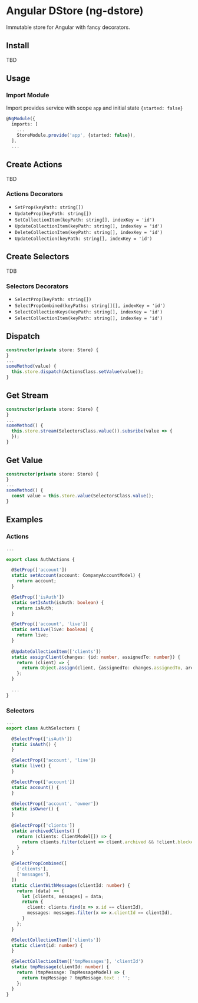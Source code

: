 # Angular DStore (ng-dstore)

Immutable store for Angular with fancy decorators.

## Install

TBD

## Usage

### Import Module

Import provides service with scope `app` and initial state `{started: false}`

```typescript
@NgModule({
  imports: [
    ...
    StoreModule.provide('app', {started: false}),
  ],
  ...
```

## Create Actions

TBD

### Actions Decorators

* `SetProp(keyPath: string[])`
* `UpdateProp(keyPath: string[])`
* `SetCollectionItem(keyPath: string[], indexKey = 'id')`
* `UpdateCollectionItem(keyPath: string[], indexKey = 'id')`
* `DeleteCollectionItem(keyPath: string[], indexKey = 'id')`
* `UpdateCollection(keyPath: string[], indexKey = 'id')`

## Create Selectors

TDB

### Selectors Decorators

* `SelectProp(keyPath: string[])`
* `SelectPropCombined(keyPaths: string[][], indexKey = 'id')`
* `SelectCollectionKeys(keyPath: string[], indexKey = 'id')`
* `SelectCollectionItem(keyPath: string[], indexKey = 'id')`

## Dispatch

```typescript
constructor(private store: Store) {
}
...
someMethod(value) {
  this.store.dispatch(ActionsClass.setValue(value));
}
```

## Get Stream

```typescript
constructor(private store: Store) {
}
...
someMethod() {
  this.store.stream(SelectorsClass.value()).subsribe(value => {
  });
}
```

## Get Value

```typescript
constructor(private store: Store) {
}
...
someMethod() {
  const value = this.store.value(SelectorsClass.value();
}
```

## Examples

### Actions

```typescript
...

export class AuthActions {

  @SetProp(['account'])
  static setAccount(account: CompanyAccountModel) {
    return account;
  }

  @SetProp(['isAuth'])
  static setIsAuth(isAuth: boolean) {
    return isAuth;
  }

  @SetProp(['account', 'live'])
  static setLive(live: boolean) {
    return live;
  }
  
  @UpdateCollectionItem(['clients'])
  static assignClient(changes: {id: number, assignedTo: number}) {
    return (client) => {
      return Object.assign(client, {assignedTo: changes.assignedTo, archived: false});
    };
  }
  
  ...
}
```

### Selectors

```typescript
...
export class AuthSelectors {

  @SelectProp(['isAuth'])
  static isAuth() {
  }

  @SelectProp(['account', 'live'])
  static live() {
  }

  @SelectProp(['account'])
  static account() {
  }

  @SelectProp(['account', 'owner'])
  static isOwner() {
  }
  
  @SelectProp(['clients'])
  static archivedClients() {
    return (clients: ClientModel[]) => {
      return clients.filter(client => client.archived && !client.blocked);
    }
  }

  @SelectPropCombined([
    ['clients'],
    ['messages'],
  ])
  static clientWithMessages(clientId: number) {
    return (data) => {
      let [clients, messages] = data;
      return {
        client: clients.find(x => x.id == clientId),
        messages: messages.filter(x => x.clientId == clientId),
      }
    };
  }

  @SelectCollectionItem(['clients'])
  static client(id: number) {
  }

  @SelectCollectionItem(['tmpMessages'], 'clientId')
  static tmpMessage(clientId: number) {
    return (tmpMessage: TmpMessageModel) => {
      return tmpMessage ? tmpMessage.text : '';
    };
  }
}
```
